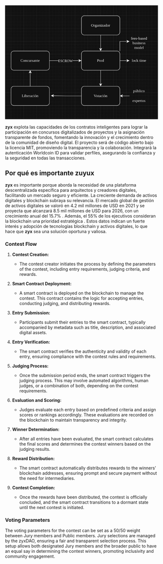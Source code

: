 ![Alt text](9ec13e82-673e-4d15-a6da-37132adb1526.jpeg)

<b>zyx</b> explota las capacidades de los contratos inteligentes para lograr la participación en concursos digitalizados de proyectos y la asignación transparente de fondos, fomentando la innovación y el crecimiento dentro de la comunidad de diseño digital. El proyecto será de código abierto bajo la licencia MIT, promoviendo la transparencia y la colaboración. Integrará la autenticación Worldcoin ID para validar perfiles, asegurando la confianza y la seguridad en todas las transacciones.


## Por qué es importante zuyux
<b>zyx</b> es importante porque aborda la necesidad de una plataforma descentralizada específica para arquitectos y creadores digitales, facilitando un mercado seguro y eficiente. La creciente demanda de activos digitales y blockchain subraya su relevancia. El mercado global de gestión de activos digitales se valoró en 4.2 mil millones de USD en 2021 y se proyecta que alcanzará 8.5 mil millones de USD para 2026, con un crecimiento anual del 15.7% . Además, el 55% de los ejecutivos consideran la blockchain una prioridad estratégica . Estos datos indican un fuerte interés y adopción de tecnologías blockchain y activos digitales, lo que hace que <b>zyx</b> sea una solución oportuna y valiosa.


### Contest Flow

1. **Contest Creation:**
   - The contest creator initiates the process by defining the parameters of the contest, including entry requirements, judging criteria, and rewards.

2. **Smart Contract Deployment:**
   - A smart contract is deployed on the blockchain to manage the contest. This contract contains the logic for accepting entries, conducting judging, and distributing rewards.

3. **Entry Submission:**
   - Participants submit their entries to the smart contract, typically accompanied by metadata such as title, description, and associated digital assets.

4. **Entry Verification:**
   - The smart contract verifies the authenticity and validity of each entry, ensuring compliance with the contest rules and requirements.

5. **Judging Process:**
   - Once the submission period ends, the smart contract triggers the judging process. This may involve automated algorithms, human judges, or a combination of both, depending on the contest requirements.

6. **Evaluation and Scoring:**
   - Judges evaluate each entry based on predefined criteria and assign scores or rankings accordingly. These evaluations are recorded on the blockchain to maintain transparency and integrity.

7. **Winner Determination:**
   - After all entries have been evaluated, the smart contract calculates the final scores and determines the contest winners based on the judging results.

8. **Reward Distribution:**
   - The smart contract automatically distributes rewards to the winners' blockchain addresses, ensuring prompt and secure payment without the need for intermediaries.

9. **Contest Completion:**
   - Once the rewards have been distributed, the contest is officially concluded, and the smart contract transitions to a dormant state until the next contest is initiated.
  
### Voting Parameters
  
   The voting parameters for the contest can be set as a 50/50 weight between Jury members and Public members. Jury selections are managed by the zyxDAO, ensuring a fair and transparent selection process. This setup allows both designated Jury members and the broader public to have an equal say in determining the contest winners, promoting inclusivity and community engagement.

